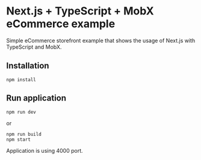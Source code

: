 # Next.js + TypeScript + MobX eCommerce example

Simple eCommerce storefront example that shows the usage of Next.js with TypeScript and MobX.

## Installation
```
npm install
```

## Run application

```
npm run dev
```
or
```
npm run build
npm start
```

Application is using 4000 port.
